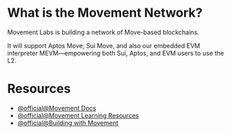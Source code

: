 # What is the Movement Network?

Movement Labs is building a network of Move-based blockchains. 

It will support Aptos Move, Sui Move, and also our embedded EVM interpreter MEVM—empowering both Sui, Aptos, and EVM users to use the L2.


# Resources 
- [@official@Movement Docs](https://docs.movementnetwork.xyz/)
- [@official@Movement Learning Resources](https://docs.movementlabs.xyz/ecosystem/learn/learning-resources)
- [@official@Building with Movement](https://hack.movementlabs.xyz)




